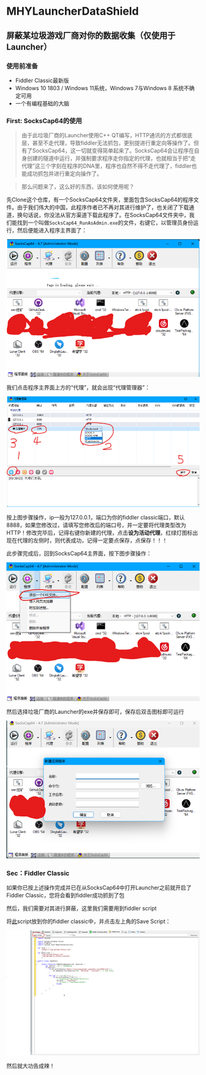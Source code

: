 # MHYLauncherDataShield
## 屏蔽某垃圾游戏厂商对你的数据收集（仅使用于Launcher）
### 使用前准备
- Fiddler Classic最新版
- Windows 10 1803 / Windows 11系统，Windows 7与Windows 8 系统不确定可用
- 一个有编程基础的大脑

### First: SocksCap64的使用
> 由于此垃圾厂商的Launcher使用C++ QT编写，HTTP通讯的方式都很底层，甚至不走代理，导致fiddler无法抓包，更别提进行重定向等操作了。但有了SocksCap64，这一切就变得简单起来了。SocksCap64会让程序在自身创建的隧道中运行，并强制要求程序走你指定的代理，也就相当于把“走代理”这三个字刻在程序的DNA里，程序也自然不得不走代理了，fiddler也能成功抓包并进行重定向操作了。

> 那么问题来了，这么好的东西，该如何使用呢？

先Clone这个仓库，有一个SocksCap64文件夹，里面包含SocksCap64的程序文件。由于我们伟大的中国，此程序作者已不再对其进行维护了，也关闭了下载通道，换句话说，你没法从官方渠道下载此程序了。在SocksCap64文件夹中，我们能找到一个叫做`SocksCap64_RunAsAdmin.exe`的文件，右键它，以管理员身份运行，然后便能进入程序主界面了：

<img src="README_Images/SK64_MainMenu.png">

我们点击程序主界面上方的“代理”，就会出现“代理管理器”：

<img src="README_Images/SK64_PROXY.png">

按上图步骤操作，ip一般为127.0.0.1，端口为你的fiddler classic端口，默认8888，如果您修改过，请填写您修改后的端口号，并一定要将代理类型改为HTTP！修改完毕后，记得右键你新建的代理，点击**设为活动代理**，红绿灯图标出现在代理的左侧时，则代表成功，记得一定要点保存，点保存！！！

此步骤完成后，回到SocksCap64主界面，按下图步骤操作：

<img src="README_Images/SK64_ADD.png">

然后选择垃圾厂商的Launcher的exe并保存即可，保存后双击图标即可运行

<img src="README_Images/SK64_ADD_2.png">

### Sec：Fiddler Classic
如果你已按上述操作完成并已在从SocksCap64中打开Launcher之前就开启了Fiddler Classic，您将会看到fiddler成功抓到了包

然后，我们需要对其进行屏蔽，这里我们需要用到fiddler script

将[此](fiddlerscript.cs)script放到你的fiddler classic中，并点击左上角的Save Script：

<img src="README_Images/FDC_SCRIPT.png">

然后就大功告成辣！